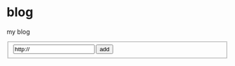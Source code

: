 # blog
my blog
<fieldset id="LinkList">
    <input type="text" id="addLinks" name="addLinks" value="http://">
    <input type="button" id="linkadd" name="linkadd" value="add">
</fieldset>
<script>
	document.querySelector("#addLinks").addEventListener("keyup", event => {
    if(event.key !== "Enter") return; // Use `.key` instead.
    document.querySelector("#linkadd").click(); // Things you want to do.
    event.preventDefault(); // No need to `return false;`.
});
	</script>
